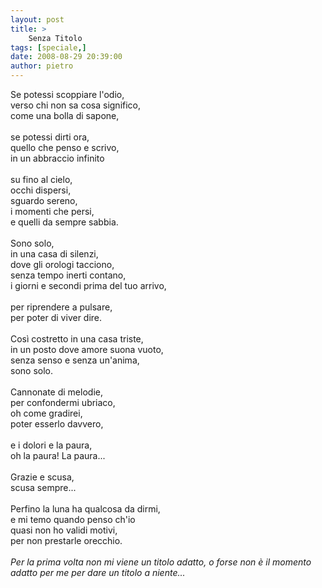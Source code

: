 ```yaml
---
layout: post
title: >
    Senza Titolo
tags: [speciale,]
date: 2008-08-29 20:39:00
author: pietro
---
```

Se potessi scoppiare l'odio,<br/>verso chi non sa cosa significo,<br/>come una bolla di sapone,<br/><br/>se potessi dirti ora,<br/>quello che penso e scrivo,<br/>in un abbraccio infinito<br/><br/>su fino al cielo,<br/>occhi dispersi,<br/>sguardo sereno,<br/>i momenti che persi,<br/>e quelli da sempre sabbia.<br/><br/>Sono solo,<br/>in una casa di silenzi,<br/>dove gli orologi tacciono,<br/>senza tempo inerti contano,<br/>i giorni e secondi prima del tuo arrivo,<br/><br/>per riprendere a pulsare,<br/>per poter di viver dire.<br/><br/>Così costretto in una casa triste,<br/>in un posto dove amore suona vuoto,<br/>senza senso e senza un'anima,<br/>sono solo.<br/><br/>Cannonate di melodie,<br/>per confondermi ubriaco,<br/>oh come gradirei,<br/>poter esserlo davvero,<br/><br/>e i dolori e la paura,<br/>oh la paura! La paura...<br/><br/>Grazie e scusa,<br/>scusa sempre...<br/><br/>Perfino la luna ha qualcosa da dirmi,<br/>e mi temo quando penso ch'io<br/>quasi non ho validi motivi,<br/>per non prestarle orecchio.<br/><br/><span style="font-style: italic">Per la prima volta non mi viene un titolo adatto, o forse non è il momento adatto per me per dare un titolo a niente... </span>
